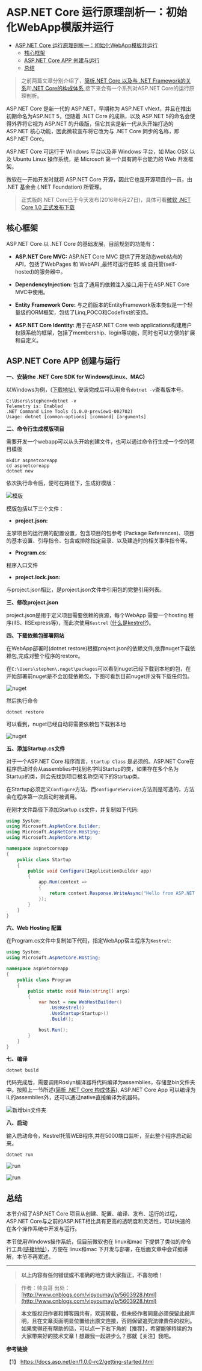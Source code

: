 # ASP.NET Core 运行原理剖析一：初始化WebApp模版并运行


<!-- TOC depthFrom:1 depthTo:6 withLinks:1 updateOnSave:1 orderedList:0 -->

- [ASP.NET Core 运行原理剖析一：初始化WebApp模版并运行](#aspnet-core-运行原理剖析一初始化webapp模版并运行)
	- [核心框架](#核心框架)
	- [ASP.NET Core APP 创建与运行](#aspnet-core-app-创建与运行)
	- [总结](#总结)

<!-- /TOC -->

>之前两篇文章分别介绍了，[简析.NET Core 以及与 .NET Framework的关系](http://www.cnblogs.com/vipyoumay/p/5603928.html)和[.NET Core的构成体系](http://www.cnblogs.com/vipyoumay/p/5613373.html),接下来会有一个系列对ASP.NET Core的运行原理剖析。




ASP.NET Core 是新一代的 ASP.NET，早期称为 ASP.NET vNext，并且在推出初期命名为ASP.NET 5，但随着 .NET Core 的成熟，以及 ASP.NET 5的命名会使得外界将它视为 ASP.NET 的升级版，但它其实是新一代从头开始打造的 ASP.NET 核心功能，因此微软宣布将它改为与 .NET Core 同步的名称，即 ASP.NET Core。

ASP.NET Core 可运行于 Windows 平台以及非 Windows 平台，如 Mac OSX 以及 Ubuntu Linux 操作系统，是 Microsoft 第一个具有跨平台能力的 Web 开发框架。

微软在一开始开发时就将 ASP.NET Core 开源，因此它也是开源项目的一员，由 .NET 基金会 (.NET Foundation) 所管理。


>正式版的.NET Core已于今天发布(2016年6月27日)，具体可看[微软 .NET Core 1.0 正式发布下载](http://www.codechannels.com/zh/article/microsoft/microsoft-releases-net-core-1-0-final-rtm/)


## 核心框架

ASP.NET Core 以 .NET Core 的基础发展，目前规划的功能有：
* **ASP.NET Core MVC:** ASP.NET Core MVC 提供了开发动态web站点的API，包括了WebPages 和 WebAPI ,最终可运行在IIS 或 自托管(self-hosted)的服务器中。

* **DependencyInjection:** 包含了通用的依赖注入接口,用于在ASP.NET Core MVC中使用。

* **Entity Framework Core:** 与之前版本的EntityFramework版本类似是一个轻量级的ORM框架，包括了Linq,POCO和Codefirst的支持。

* **ASP.NET Core Identity:** 用于在ASP.NET Core web applications构建用户权限系统的框架，包括了membership、login等功能，同时也可以方便的扩展和自定义。


## ASP.NET Core APP 创建与运行


**一、安装the .NET Core SDK for Windows(Linux、MAC)**

以Windows为例，([下载地址](https://www.microsoft.com/net/core#windows)),
安装完成后可以用命令`dotnet -v`查看版本号。

```
C:\Users\stephen>dotnet -v
Telemetry is: Enabled
.NET Command Line Tools (1.0.0-preview1-002702)
Usage: dotnet [common-options] [command] [arguments]
```

**二、命令行生成模版项目**

需要开发一个webapp可以从头开始创建文件，也可以通过命令行生成一个空的项目模版

```
mkdir aspnetcoreapp
cd aspnetcoreapp
dotnet new
```

依次执行命令后，便可在路径下，生成好模版：


![模版](http://qiniu.xdpie.com/17881f1f0b27fcb8f08c220b6390386d.png?imageView2/2/w/700)


模版包括以下三个文件：

* **project.json:**

主掌项目的运行期的配置设置，包含项目的包参考 (Package References)、项目的基本设置、引导指令、包含或排除指定目录、以及建造时的相关事件指令等。



* **Program.cs:**

程序入口文件

* **project.lock.json:**

与project.json相比，是project.json文件中引用包的完整引用列表。



**三、修改project.json**

project.json是用于定义项目需要依赖的资源，每个WebApp 需要一个hosting 程序(IIS、IISExpress等)，而此次使用`Kestrel` ([什么是kestrel?](http://www.cnblogs.com/artech/p/KestrelServer.html))。



**四、下载依赖包部署网站**

在WebApp部署时(dotnet restore)根据project.json的依赖文件,依靠nuget下载依赖包,完成对整个程序的restore。

在`C:\Users\stephen\.nuget\packages`可以看到nuget已经下载到本地的包，在开始部署前nuget是不会加载依赖包，下图可看到目前nuget并没有下载任何包。


![nuget](http://qiniu.xdpie.com/1778b5d28e882d3683ce85765467d006.png?imageView2/2/w/700)


然后执行命令

```
dotnet restore

```

可以看到，nuget已经自动将需要依赖包下载到本地

![nuget](http://qiniu.xdpie.com/18821013e887a7a6189bf605c4fafbda.png?imageView2/2/w/700)





**五、添加Startup.cs文件**

对于一个ASP.NET Core 程序而言，`Startup Class` 是必须的。ASP.NET Core在程序启动时会从assemblies中找到名字叫Startup的类，如果存在多个名为Startup的类，则会先找到项目根名称空间下的Startup类。

在Startup必须定义`Configure`方法，而`configureServices`方法则是可选的，方法会在程序第一次启动时被调用。

在刚才文件路径下添加Startup.cs文件，并复制如下代码:

```cs
using System;
using Microsoft.AspNetCore.Builder;
using Microsoft.AspNetCore.Hosting;
using Microsoft.AspNetCore.Http;

namespace aspnetcoreapp
{
    public class Startup
    {
        public void Configure(IApplicationBuilder app)
        {
            app.Run(context =>
            {
                return context.Response.WriteAsync("Hello from ASP.NET Core!");
            });
        }
    }
}
```

**六、Web Hosting 配置**

在Program.cs文件中复制如下代码，指定WebApp宿主程序为`Kestrel`:

```cs
using System;
using Microsoft.AspNetCore.Hosting;

namespace aspnetcoreapp
{
    public class Program
    {
        public static void Main(string[] args)
        {
            var host = new WebHostBuilder()
                .UseKestrel()
                .UseStartup<Startup>()
                .Build();

            host.Run();
        }
    }
}
```

**七、编译**

```
dotnet build
```
代码完成后，需要调用Roslyn编译器将代码编译为assemblies，存储至bin文件夹中。按照上一节所述([简析 .NET Core 构成体系](http://www.cnblogs.com/vipyoumay/p/5613373.html)),
ASP.NET Core App 可以编译为IL的assemblies外，还可以通过native直接编译为机器码。


![新增bin文件夹](http://qiniu.xdpie.com/65b91453ff1285a5a47d69f0f0345adc.png?imageView2/2/w/700)


**八、启动**

输入启动命令，Kestrel托管WEB程序,并在5000端口监听，至此整个程序启动起来。
```
dotnet run

```

![run](http://qiniu.xdpie.com/a1723c1c7f8f2df43a1aedd76ed37bfe.png?imageView2/2/w/700)

![run](http://qiniu.xdpie.com/f20026b421619afda28b4038269394b1.png?imageView2/2/w/700)



## 总结

本节介绍了ASP.NET Core 项目从创建、配置、编译、发布、运行的过程，ASP.NET Core与之前的ASP.NET相比具有更高的透明度和灵活性，可以快速的在各个操作系统中开发与运行。

本节使用Windows操作系统，但目前微软也在 linux和mac 下提供了类似的命令行工具([链接地址](https://www.microsoft.com/net/core#ubuntu))，方便在 linux和mac 下开发与部署，在后面文章中会详细讲解，本节不再累述。

----

> **以上内容有任何错误或不准确的地方请大家指正，不喜勿喷！**

> 作者：帅虫哥 出处： [http://www.cnblogs.com/vipyoumay/p/5603928.html](http://www.cnblogs.com/vipyoumay/p/5603928.html)

> **本文版权归作者和博客园共有，欢迎转载，但未经作者同意必须保留此段声明，且在文章页面明显位置给出原文连接，否则保留追究法律责任的权利。如果觉得还有帮助的话，可以点一下右下角的【推荐】，希望能够持续的为大家带来好的技术文章！想跟我一起进步么？那就【关注】我吧。**


**参考链接**

【1】 https://docs.asp.net/en/1.0.0-rc2/getting-started.html
